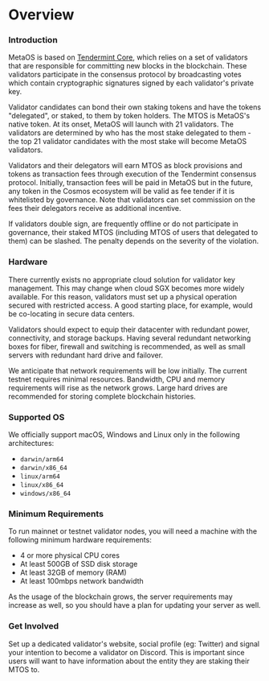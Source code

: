 # Overview

### Introduction

MetaOS is based on [Tendermint Core](https://github.com/tendermint/tendermint/blob/master/docs/introduction/what-is-tendermint.md), which relies on a set of validators that are responsible for committing new blocks in the blockchain. These validators participate in the consensus protocol by broadcasting votes which contain cryptographic signatures signed by each validator's private key.

Validator candidates can bond their own staking tokens and have the tokens "delegated", or staked, to them by token holders. The MTOS is MetaOS's native token. At its onset, MetaOS will launch with 21 validators. The validators are determined by who has the most stake delegated to them - the top 21 validator candidates with the most stake will become MetaOS validators.

Validators and their delegators will earn MTOS as block provisions and tokens as transaction fees through execution of the Tendermint consensus protocol. Initially, transaction fees will be paid in MetaOS but in the future, any token in the Cosmos ecosystem will be valid as fee tender if it is whitelisted by governance. Note that validators can set commission on the fees their delegators receive as additional incentive.

If validators double sign, are frequently offline or do not participate in governance, their staked MTOS (including MTOS of users that delegated to them) can be slashed. The penalty depends on the severity of the violation.

### Hardware

There currently exists no appropriate cloud solution for validator key management. This may change when cloud SGX becomes more widely available. For this reason, validators must set up a physical operation secured with restricted access. A good starting place, for example, would be co-locating in secure data centers.

Validators should expect to equip their datacenter with redundant power, connectivity, and storage backups. Having several redundant networking boxes for fiber, firewall and switching is recommended, as well as small servers with redundant hard drive and failover.

We anticipate that network requirements will be low initially. The current testnet requires minimal resources. Bandwidth, CPU and memory requirements will rise as the network grows. Large hard drives are recommended for storing complete blockchain histories.

### Supported OS

We officially support macOS, Windows and Linux only in the following architectures:

- `darwin/arm64`
- `darwin/x86_64`
- `linux/arm64`
- `linux/x86_64`
- `windows/x86_64`

### Minimum Requirements

To run mainnet or testnet validator nodes, you will need a machine with the following minimum hardware requirements:

- 4 or more physical CPU cores
- At least 500GB of SSD disk storage
- At least 32GB of memory (RAM)
- At least 100mbps network bandwidth

As the usage of the blockchain grows, the server requirements may increase as well, so you should have a plan for updating your server as well.

### Get Involved

Set up a dedicated validator's website, social profile (eg: Twitter) and signal your intention to become a validator on Discord. This is important since users will want to have information about the entity they are staking their MTOS to.